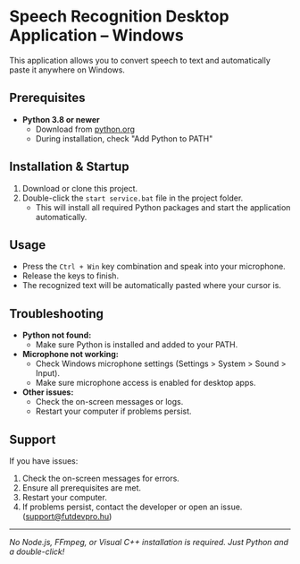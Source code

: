 # Speech Recognition Desktop Application – Windows

This application allows you to convert speech to text and automatically paste it anywhere on Windows.

## Prerequisites
- **Python 3.8 or newer**
  - Download from [python.org](https://www.python.org/downloads/)
  - During installation, check "Add Python to PATH"

## Installation & Startup
1. Download or clone this project.
2. Double-click the `start service.bat` file in the project folder.
   - This will install all required Python packages and start the application automatically.

## Usage
- Press the `Ctrl + Win` key combination and speak into your microphone.
- Release the keys to finish.
- The recognized text will be automatically pasted where your cursor is.

## Troubleshooting
- **Python not found:**
  - Make sure Python is installed and added to your PATH.
- **Microphone not working:**
  - Check Windows microphone settings (Settings > System > Sound > Input).
  - Make sure microphone access is enabled for desktop apps.
- **Other issues:**
  - Check the on-screen messages or logs.
  - Restart your computer if problems persist.

## Support
If you have issues:
1. Check the on-screen messages for errors.
2. Ensure all prerequisites are met.
3. Restart your computer.
4. If problems persist, contact the developer or open an issue. (support@futdevpro.hu)

---

*No Node.js, FFmpeg, or Visual C++ installation is required. Just Python and a double-click!* 